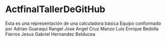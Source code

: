 # ActfinalTallerDeGitHub
Esta es una representación de una calculadora básica 
Equipo conformado por
Adrian Guaraqui Rangel
Jose Angel Cruz Manzo
Luis Enrique Bedolla Fierros
Jesus Gabriel Hernandez Belducea